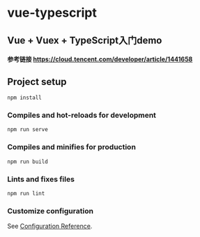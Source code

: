 # vue-typescript
## Vue + Vuex + TypeScript入门demo
#### 参考链接 https://cloud.tencent.com/developer/article/1441658
## Project setup
```
npm install
```

### Compiles and hot-reloads for development
```
npm run serve
```

### Compiles and minifies for production
```
npm run build
```

### Lints and fixes files
```
npm run lint
```

### Customize configuration
See [Configuration Reference](https://cli.vuejs.org/config/).

